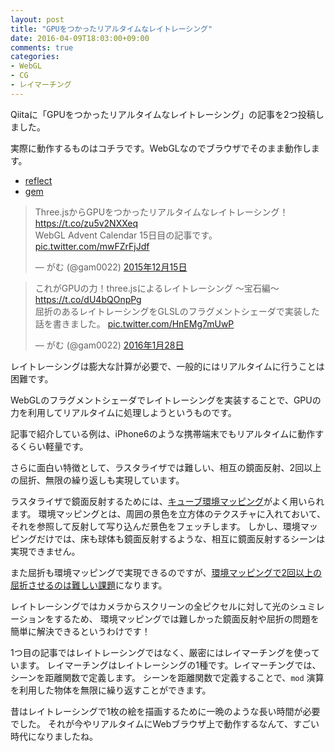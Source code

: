 ```yaml
---
layout: post
title: "GPUをつかったリアルタイムなレイトレーシング"
date: 2016-04-09T18:03:00+09:00
comments: true
categories: 
- WebGL
- CG
- レイマーチング
---
```


Qiitaに「GPUをつかったリアルタイムなレイトレーシング」の記事を2つ投稿しました。

実際に動作するものはコチラです。WebGLなのでブラウザでそのまま動作します。

- [reflect](http://gam0022.net/webgl/#raymarching_reflect)
- [gem](http://gam0022.net/webgl/#raytracing_gem)

<blockquote class="twitter-tweet" data-lang="ja"><p lang="ja" dir="ltr">Three.jsからGPUをつかったリアルタイムなレイトレーシング！<a href="https://t.co/zu5v2NXXeq">https://t.co/zu5v2NXXeq</a><br>WebGL Advent Calendar 15日目の記事です。 <a href="https://t.co/mwFZrFjJdf">pic.twitter.com/mwFZrFjJdf</a></p>&mdash; がむ (@gam0022) <a href="https://twitter.com/gam0022/status/676564561034481664">2015年12月15日</a></blockquote>
<script async src="//platform.twitter.com/widgets.js" charset="utf-8"></script>

<blockquote class="twitter-tweet" data-lang="ja"><p lang="ja" dir="ltr">これがGPUの力！three.jsによるレイトレーシング 〜宝石編〜<a href="https://t.co/dU4bQOnpPg">https://t.co/dU4bQOnpPg</a><br>屈折のあるレイトレーシングをGLSLのフラグメントシェーダで実装した話を書きました。 <a href="https://t.co/HnEMg7mUwP">pic.twitter.com/HnEMg7mUwP</a></p>&mdash; がむ (@gam0022) <a href="https://twitter.com/gam0022/status/692856764081897472">2016年1月28日</a></blockquote>
<script async src="//platform.twitter.com/widgets.js" charset="utf-8"></script>

レイトレーシングは膨大な計算が必要で、一般的にはリアルタイムに行うことは困難です。

WebGLのフラグメントシェーダでレイトレーシングを実装することで、GPUの力を利用してリアルタイムに処理しようというものです。

記事で紹介している例は、iPhone6のような携帯端末でもリアルタイムに動作するくらい軽量です。

さらに面白い特徴として、ラスタライザでは難しい、相互の鏡面反射、2回以上の屈折、無限の繰り返しも実現しています。

ラスタライザで鏡面反射するためには、[キューブ環境マッピング](https://wgld.org/d/webgl/w044.html)がよく用いられます。
環境マッピングとは、周囲の景色を立方体のテクスチャに入れておいて、それを参照して反射して写り込んだ景色をフェッチします。
しかし、環境マッピングだけでは、床も球体も鏡面反射するような、相互に鏡面反射するシーンは実現できません。

また屈折も環境マッピングで実現できるのですが、[環境マッピングで2回以上の屈折させるのは難しい課題](http://www.4gamer.net/games/032/G003263/20130207052/)になります。

レイトレーシングではカメラからスクリーンの全ピクセルに対して光のシュミレーションをするため、
環境マッピングでは難しかった鏡面反射や屈折の問題を簡単に解決できるというわけです！

1つ目の記事ではレイトレーシングではなく、厳密にはレイマーチングを使っています。
レイマーチングはレイトレーシングの1種です。レイマーチングでは、シーンを距離関数で定義します。
シーンを距離関数で定義することで、`mod` 演算を利用した物体を無限に繰り返すことができます。

昔はレイトレーシングで1枚の絵を描画するために一晩のような長い時間が必要でした。
それが今やリアルタイムにWebブラウザ上で動作するなんて、すごい時代になりましたね。
